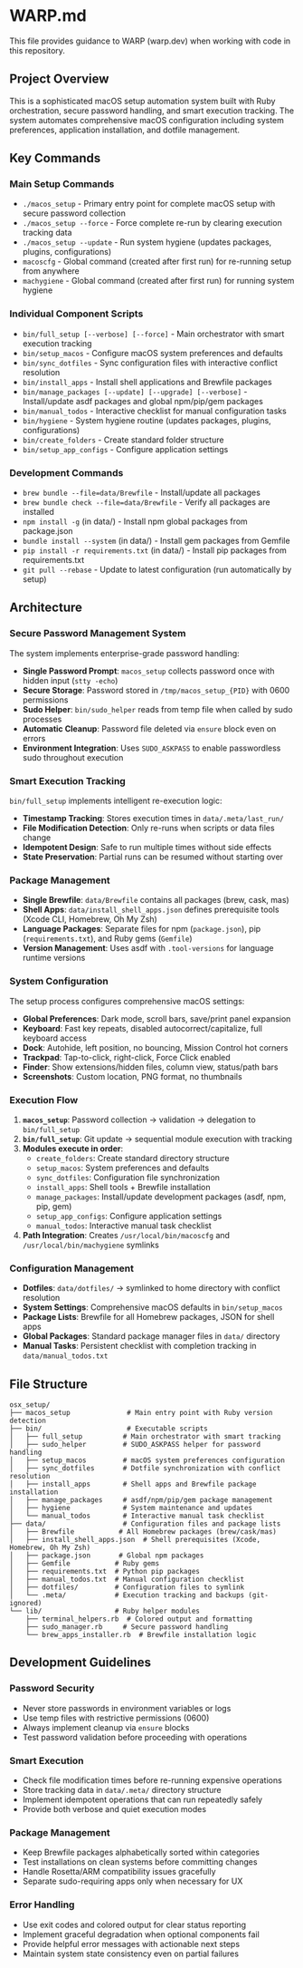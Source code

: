 # WARP.md

This file provides guidance to WARP (warp.dev) when working with code in this repository.

## Project Overview

This is a sophisticated macOS setup automation system built with Ruby orchestration, secure password handling, and smart execution tracking. The system automates comprehensive macOS configuration including system preferences, application installation, and dotfile management.

## Key Commands

### Main Setup Commands

- `./macos_setup` - Primary entry point for complete macOS setup with secure password collection
- `./macos_setup --force` - Force complete re-run by clearing execution tracking data
- `./macos_setup --update` - Run system hygiene (updates packages, plugins, configurations)
- `macoscfg` - Global command (created after first run) for re-running setup from anywhere
- `machygiene` - Global command (created after first run) for running system hygiene

### Individual Component Scripts

- `bin/full_setup [--verbose] [--force]` - Main orchestrator with smart execution tracking
- `bin/setup_macos` - Configure macOS system preferences and defaults
- `bin/sync_dotfiles` - Sync configuration files with interactive conflict resolution
- `bin/install_apps` - Install shell applications and Brewfile packages
- `bin/manage_packages [--update] [--upgrade] [--verbose]` - Install/update asdf packages and global npm/pip/gem packages
- `bin/manual_todos` - Interactive checklist for manual configuration tasks
- `bin/hygiene` - System hygiene routine (updates packages, plugins, configurations)
- `bin/create_folders` - Create standard folder structure
- `bin/setup_app_configs` - Configure application settings

### Development Commands

- `brew bundle --file=data/Brewfile` - Install/update all packages
- `brew bundle check --file=data/Brewfile` - Verify all packages are installed
- `npm install -g` (in data/) - Install npm global packages from package.json
- `bundle install --system` (in data/) - Install gem packages from Gemfile
- `pip install -r requirements.txt` (in data/) - Install pip packages from requirements.txt
- `git pull --rebase` - Update to latest configuration (run automatically by setup)

## Architecture

### Secure Password Management System

The system implements enterprise-grade password handling:

- **Single Password Prompt**: `macos_setup` collects password once with hidden input (`stty -echo`)
- **Secure Storage**: Password stored in `/tmp/macos_setup_{PID}` with 0600 permissions
- **Sudo Helper**: `bin/sudo_helper` reads from temp file when called by sudo processes
- **Automatic Cleanup**: Password file deleted via `ensure` block even on errors
- **Environment Integration**: Uses `SUDO_ASKPASS` to enable passwordless sudo throughout execution

### Smart Execution Tracking

`bin/full_setup` implements intelligent re-execution logic:

- **Timestamp Tracking**: Stores execution times in `data/.meta/last_run/`
- **File Modification Detection**: Only re-runs when scripts or data files change
- **Idempotent Design**: Safe to run multiple times without side effects
- **State Preservation**: Partial runs can be resumed without starting over

### Package Management

- **Single Brewfile**: `data/Brewfile` contains all packages (brew, cask, mas)
- **Shell Apps**: `data/install_shell_apps.json` defines prerequisite tools (Xcode CLI, Homebrew, Oh My Zsh)
- **Language Packages**: Separate files for npm (`package.json`), pip (`requirements.txt`), and Ruby gems (`Gemfile`)
- **Version Management**: Uses asdf with `.tool-versions` for language runtime versions

### System Configuration

The setup process configures comprehensive macOS settings:

- **Global Preferences**: Dark mode, scroll bars, save/print panel expansion
- **Keyboard**: Fast key repeats, disabled autocorrect/capitalize, full keyboard access
- **Dock**: Autohide, left position, no bouncing, Mission Control hot corners
- **Trackpad**: Tap-to-click, right-click, Force Click enabled
- **Finder**: Show extensions/hidden files, column view, status/path bars
- **Screenshots**: Custom location, PNG format, no thumbnails

### Execution Flow

1. **`macos_setup`**: Password collection → validation → delegation to `bin/full_setup`
2. **`bin/full_setup`**: Git update → sequential module execution with tracking
3. **Modules execute in order**:
   - `create_folders`: Create standard directory structure
   - `setup_macos`: System preferences and defaults
   - `sync_dotfiles`: Configuration file synchronization  
   - `install_apps`: Shell tools + Brewfile installation
   - `manage_packages`: Install/update development packages (asdf, npm, pip, gem)
   - `setup_app_configs`: Configure application settings
   - `manual_todos`: Interactive manual task checklist
4. **Path Integration**: Creates `/usr/local/bin/macoscfg` and `/usr/local/bin/machygiene` symlinks

### Configuration Management

- **Dotfiles**: `data/dotfiles/` → symlinked to home directory with conflict resolution
- **System Settings**: Comprehensive macOS defaults in `bin/setup_macos`
- **Package Lists**: Brewfile for all Homebrew packages, JSON for shell apps
- **Global Packages**: Standard package manager files in `data/` directory
- **Manual Tasks**: Persistent checklist with completion tracking in `data/manual_todos.txt`

## File Structure

```
osx_setup/
├── macos_setup              # Main entry point with Ruby version detection
├── bin/                     # Executable scripts
│   ├── full_setup          # Main orchestrator with smart tracking
│   ├── sudo_helper         # SUDO_ASKPASS helper for password handling
│   ├── setup_macos         # macOS system preferences configuration
│   ├── sync_dotfiles       # Dotfile synchronization with conflict resolution
│   ├── install_apps        # Shell apps and Brewfile package installation
│   ├── manage_packages     # asdf/npm/pip/gem package management
│   ├── hygiene             # System maintenance and updates
│   └── manual_todos        # Interactive manual task checklist
├── data/                   # Configuration files and package lists
│   ├── Brewfile           # All Homebrew packages (brew/cask/mas)
│   ├── install_shell_apps.json  # Shell prerequisites (Xcode, Homebrew, Oh My Zsh)
│   ├── package.json       # Global npm packages
│   ├── Gemfile           # Ruby gems
│   ├── requirements.txt  # Python pip packages
│   ├── manual_todos.txt  # Manual configuration checklist
│   ├── dotfiles/         # Configuration files to symlink
│   └── .meta/            # Execution tracking and backups (git-ignored)
└── lib/                  # Ruby helper modules
    ├── terminal_helpers.rb  # Colored output and formatting
    ├── sudo_manager.rb     # Secure password handling
    └── brew_apps_installer.rb  # Brewfile installation logic
```

## Development Guidelines

### Password Security
- Never store passwords in environment variables or logs
- Use temp files with restrictive permissions (0600)
- Always implement cleanup via `ensure` blocks
- Test password validation before proceeding with operations

### Smart Execution
- Check file modification times before re-running expensive operations
- Store tracking data in `data/.meta/` directory structure
- Implement idempotent operations that can run repeatedly safely
- Provide both verbose and quiet execution modes

### Package Management
- Keep Brewfile packages alphabetically sorted within categories
- Test installations on clean systems before committing changes
- Handle Rosetta/ARM compatibility issues gracefully
- Separate sudo-requiring apps only when necessary for UX

### Error Handling
- Use exit codes and colored output for clear status reporting
- Implement graceful degradation when optional components fail
- Provide helpful error messages with actionable next steps
- Maintain system state consistency even on partial failures
